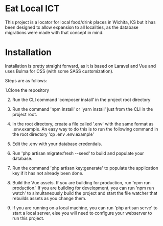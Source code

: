 # Eat Local ICT

This project is a locator for local food/drink places in Wichita, KS but it has been designed to allow expansion to all localities, as the database migrations were made with that concept in mind.


# Installation
Installation is pretty straight forward, as it is based on Laravel and Vue and uses Bulma for CSS (with some SASS customization).

Steps are as follows:

1.Clone the repository

2. Run the CLI command 'composer install' in the project root directory

3. Run the command 'npm install' or 'yarn install' just from the CLI in the project root.

4. In the root directory, create a file called '.env' with the same format as .env.example. An easy way to do this is to run the following command in the root directory 'cp .env .env.example'

5. Edit the .env with your database credentials.

6. Run 'php artisan migrate:fresh --seed' to build and populate your database.

6. Run the command 'php artisan key:generate' to populate the application key if it has not already been done.

7. Build the Vue assets. If you are building for production, run 'npm run production.' If you are building for development, you can run 'npm run watch' to simultaneously build the project and start the file watcher that rebuilds assets as you change them.

8. If you are running on a local machine, you can run 'php artisan serve' to start a local server, else you will need to configure your webserver to run this project.